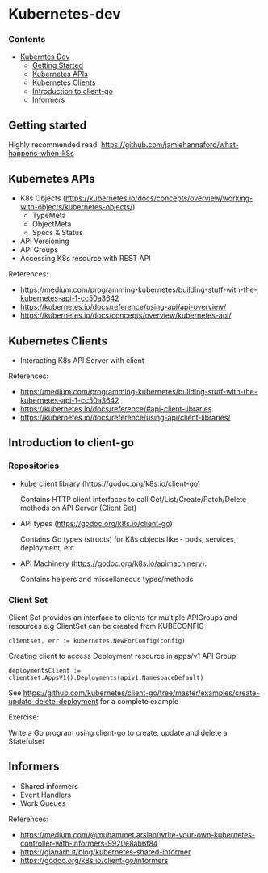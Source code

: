 # Kubernetes-dev

### Contents
- [Kuberntes Dev](#kubernetes-dev)
    - [Getting Started](#getting-started)
    - [Kubernetes APIs](#kubernetes-apis)
    - [Kubernetes Clients](#kubernetes-clients)
    - [Introduction to client-go](#introduction-to-client-go)
    - [Informers](#informers)

## Getting started

Highly recommended read: https://github.com/jamiehannaford/what-happens-when-k8s

## Kubernetes APIs
- K8s Objects (https://kubernetes.io/docs/concepts/overview/working-with-objects/kubernetes-objects/)
  - TypeMeta
  - ObjectMeta
  - Specs & Status
- API Versioning
- API Groups
- Accessing K8s resource with REST API

References:
- https://medium.com/programming-kubernetes/building-stuff-with-the-kubernetes-api-1-cc50a3642 
- https://kubernetes.io/docs/reference/using-api/api-overview/
- https://kubernetes.io/docs/concepts/overview/kubernetes-api/ 

## Kubernetes Clients
- Interacting K8s API Server with client

References:

- https://medium.com/programming-kubernetes/building-stuff-with-the-kubernetes-api-1-cc50a3642 
- https://kubernetes.io/docs/reference/#api-client-libraries
- https://kubernetes.io/docs/reference/using-api/client-libraries/

## Introduction to client-go

### Repositories
- kube client library (https://godoc.org/k8s.io/client-go)

  Contains HTTP client interfaces to call Get/List/Create/Patch/Delete methods on API Server (Client Set)

- API types (https://godoc.org/k8s.io/client-go)

  Contains Go types (structs) for K8s objects like - pods, services, deployment, etc

- API Machinery (https://godoc.org/k8s.io/apimachinery): 

  Contains helpers and miscellaneous types/methods

### Client Set
Client Set provides an interface to clients for multiple APIGroups and resources
e.g
ClientSet can be created from KUBECONFIG

```
clientset, err := kubernetes.NewForConfig(config)
```

Creating client to access Deployment resource in apps/v1 API Group

```
deploymentsClient := clientset.AppsV1().Deployments(apiv1.NamespaceDefault)
```

See https://github.com/kubernetes/client-go/tree/master/examples/create-update-delete-deployment for a complete example

Exercise:

Write a Go program using client-go to create, update and delete a Statefulset


## Informers
- Shared informers
- Event Handlers
- Work Queues

References:
- https://medium.com/@muhammet.arslan/write-your-own-kubernetes-controller-with-informers-9920e8ab6f84
- https://gianarb.it/blog/kubernetes-shared-informer 
- https://godoc.org/k8s.io/client-go/informers
